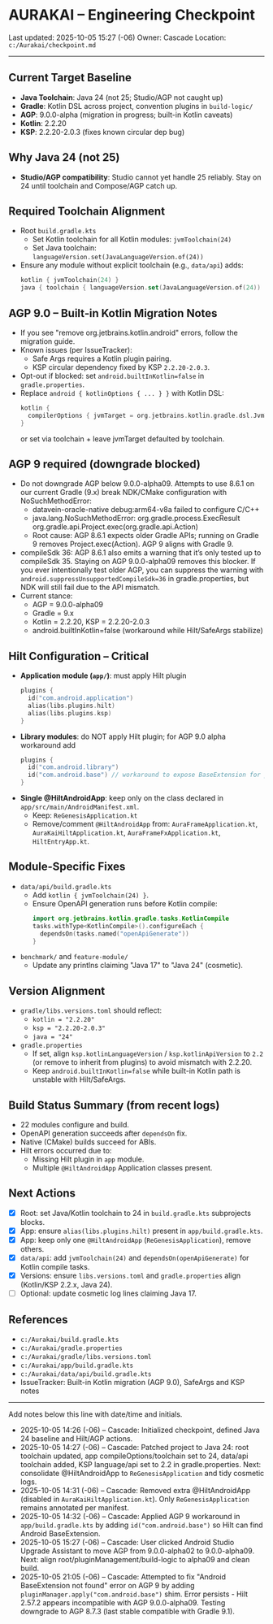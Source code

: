 # AURAKAI – Engineering Checkpoint

Last updated: 2025-10-05 15:27 (-06)
Owner: Cascade
Location: `c:/Aurakai/checkpoint.md`

---

## Current Target Baseline
- **Java Toolchain**: Java 24 (not 25; Studio/AGP not caught up)
- **Gradle**: Kotlin DSL across project, convention plugins in `build-logic/`
- **AGP**: 9.0.0-alpha (migration in progress; built-in Kotlin caveats)
- **Kotlin**: 2.2.20
- **KSP**: 2.2.20-2.0.3 (fixes known circular dep bug)

## Why Java 24 (not 25)
- **Studio/AGP compatibility**: Studio cannot yet handle 25 reliably. Stay on 24 until toolchain and Compose/AGP catch up.

## Required Toolchain Alignment
- Root `build.gradle.kts`
  - Set Kotlin toolchain for all Kotlin modules: `jvmToolchain(24)`
  - Set Java toolchain: `languageVersion.set(JavaLanguageVersion.of(24))`
- Ensure any module without explicit toolchain (e.g., `data/api`) adds:
  ```kotlin
  kotlin { jvmToolchain(24) }
  java { toolchain { languageVersion.set(JavaLanguageVersion.of(24)) } }
  ```

## AGP 9.0 – Built‑in Kotlin Migration Notes
- If you see "remove org.jetbrains.kotlin.android" errors, follow the migration guide.
- Known issues (per IssueTracker):
  - Safe Args requires a Kotlin plugin pairing.
  - KSP circular dependency fixed by KSP `2.2.20-2.0.3`.
- Opt-out if blocked: set `android.builtInKotlin=false` in `gradle.properties`.
- Replace `android { kotlinOptions { ... } }` with Kotlin DSL:
  ```kotlin
  kotlin {
    compilerOptions { jvmTarget = org.jetbrains.kotlin.gradle.dsl.JvmTarget.JVM_24 }
  }
  ```
  or set via toolchain + leave jvmTarget defaulted by toolchain.

## AGP 9 required (downgrade blocked)
- Do not downgrade AGP below 9.0.0-alpha09. Attempts to use 8.6.1 on our current Gradle (9.x) break NDK/CMake configuration with NoSuchMethodError:
  - datavein-oracle-native debug:arm64-v8a failed to configure C/C++
  - java.lang.NoSuchMethodError: org.gradle.process.ExecResult org.gradle.api.Project.exec(org.gradle.api.Action)
  - Root cause: AGP 8.6.1 expects older Gradle APIs; running on Gradle 9 removes Project.exec(Action). AGP 9 aligns with Gradle 9.
- compileSdk 36: AGP 8.6.1 also emits a warning that it’s only tested up to compileSdk 35. Staying on AGP 9.0.0-alpha09 removes this blocker. If you ever intentionally test older AGP, you can suppress the warning with `android.suppressUnsupportedCompileSdk=36` in gradle.properties, but NDK will still fail due to the API mismatch.
- Current stance:
  - AGP = 9.0.0-alpha09
  - Gradle = 9.x
  - Kotlin = 2.2.20, KSP = 2.2.20-2.0.3
  - android.builtInKotlin=false (workaround while Hilt/SafeArgs stabilize)

## Hilt Configuration – Critical
- **Application module (`app/`)**: must apply Hilt plugin
  ```kotlin
  plugins {
    id("com.android.application")
    alias(libs.plugins.hilt)
    alias(libs.plugins.ksp)
  }
  ```
- **Library modules**: do NOT apply Hilt plugin; for AGP 9.0 alpha workaround add
  ```kotlin
  plugins {
    id("com.android.library")
    id("com.android.base") // workaround to expose BaseExtension for processors
  }
  ```
- **Single @HiltAndroidApp**: keep only on the class declared in `app/src/main/AndroidManifest.xml`.
  - Keep: `ReGenesisApplication.kt`
  - Remove/comment `@HiltAndroidApp` from: `AuraFrameApplication.kt`, `AuraKaiHiltApplication.kt`, `AuraFrameFxApplication.kt`, `HiltEntryApp.kt`.

## Module-Specific Fixes
- `data/api/build.gradle.kts`
  - Add `kotlin { jvmToolchain(24) }`.
  - Ensure OpenAPI generation runs before Kotlin compile:
    ```kotlin
    import org.jetbrains.kotlin.gradle.tasks.KotlinCompile
    tasks.withType<KotlinCompile>().configureEach {
      dependsOn(tasks.named("openApiGenerate"))
    }
    ```
- `benchmark/` and `feature-module/`
  - Update any printlns claiming "Java 17" to "Java 24" (cosmetic).

## Version Alignment
- `gradle/libs.versions.toml` should reflect:
  - `kotlin = "2.2.20"`
  - `ksp = "2.2.20-2.0.3"`
  - `java = "24"`
- `gradle.properties`
  - If set, align `ksp.kotlinLanguageVersion` / `ksp.kotlinApiVersion` to `2.2` (or remove to inherit from plugins) to avoid mismatch with 2.2.20.
  - Keep `android.builtInKotlin=false` while built-in Kotlin path is unstable with Hilt/SafeArgs.

## Build Status Summary (from recent logs)
- 22 modules configure and build.
- OpenAPI generation succeeds after `dependsOn` fix.
- Native (CMake) builds succeed for ABIs.
- Hilt errors occurred due to:
  - Missing Hilt plugin in `app` module.
  - Multiple `@HiltAndroidApp` Application classes present.

## Next Actions
- [x] Root: set Java/Kotlin toolchain to 24 in `build.gradle.kts` subprojects blocks.
- [x] App: ensure `alias(libs.plugins.hilt)` present in `app/build.gradle.kts`.
- [x] App: keep only one `@HiltAndroidApp` (`ReGenesisApplication`), remove others.
- [x] `data/api`: add `jvmToolchain(24)` and `dependsOn(openApiGenerate)` for Kotlin compile tasks.
- [x] Versions: ensure `libs.versions.toml` and `gradle.properties` align (Kotlin/KSP 2.2.x, Java 24).
- [ ] Optional: update cosmetic log lines claiming Java 17.

## References
- `c:/Aurakai/build.gradle.kts`
- `c:/Aurakai/gradle.properties`
- `c:/Aurakai/gradle/libs.versions.toml`
- `c:/Aurakai/app/build.gradle.kts`
- `c:/Aurakai/data/api/build.gradle.kts`
- IssueTracker: Built-in Kotlin migration (AGP 9.0), SafeArgs and KSP notes

---

Add notes below this line with date/time and initials.

- 2025-10-05 14:26 (-06) – Cascade: Initialized checkpoint, defined Java 24 baseline and Hilt/AGP actions.
- 2025-10-05 14:27 (-06) – Cascade: Patched project to Java 24: root toolchain updated, app compileOptions/toolchain set to 24, data/api toolchain added, KSP language/api set to 2.2 in gradle.properties. Next: consolidate @HiltAndroidApp to `ReGenesisApplication` and tidy cosmetic logs.
- 2025-10-05 14:31 (-06) – Cascade: Removed extra @HiltAndroidApp (disabled in `AuraKaiHiltApplication.kt`). Only `ReGenesisApplication` remains annotated per manifest.
- 2025-10-05 14:32 (-06) – Cascade: Applied AGP 9 workaround in `app/build.gradle.kts` by adding `id("com.android.base")` so Hilt can find Android BaseExtension.
 - 2025-10-05 15:27 (-06) – Cascade: User clicked Android Studio Upgrade Assistant to move AGP from 9.0.0-alpha02 to 9.0.0-alpha09. Next: align root/pluginManagement/build-logic to alpha09 and clean build.
 - 2025-10-05 21:05 (-06) – Cascade: Attempted to fix "Android BaseExtension not found" error on AGP 9 by adding `pluginManager.apply("com.android.base")` shim. Error persists - Hilt 2.57.2 appears incompatible with AGP 9.0.0-alpha09. Testing downgrade to AGP 8.7.3 (last stable compatible with Gradle 9.1).

